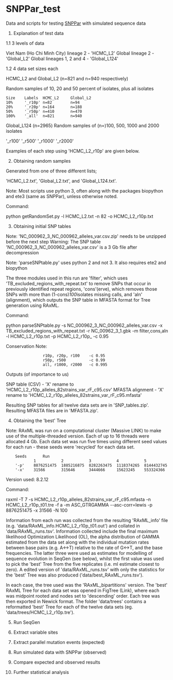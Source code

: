 # SNPPar_test
 Data and scripts for testing [SNPPar](https://github.com/d-j-e/SNPPar) with simulated sequence data


1. Explanation of test data

1.1 3 levels of data 

Viet Nam (Ho Chi Minh City) lineage 2 - 'HCMC_L2'
Global lineage 2 - 'Global_L2'
Global lineages 1, 2 and 4 - 'Global_L124'

1.2 4 data set sizes each

HCMC_L2 and Global_L2 (n=821 and n=940 respectively)

Random samples of 10, 20 and 50 percent of isolates, plus all isolates

	Size	Labels	HCMC_L2 	Global_L2
	10% 	'_r10p'	n=82    	n=94 
	20% 	'_r20p'	n=164   	n=188 
	50% 	'_r50p'	n=410   	n=470 
	100%	'_all'	n=821   	n=940

Global_L124 (n=2965)
Random samples of (n=)100, 500, 1000 and 2000 isolates

'_r100' 
'_r500'
'_r1000' 
'_r2000'


Examples of each step using 'HCMC_L2_r10p' are given below.

2. Obtaining random samples

Generated from one of three different lists;

'HCMC_L2.txt', 'Global_L2.txt', and 'Global_L124.txt'.

Note: Most scripts use python 3, often along with the packages biopython and ete3 (same as SNPPar), unless otherwise noted.

Command:

python getRandomSet.py -l HCMC_L2.txt -n 82 -o HCMC_L2_r10p.txt

3. Obtaining initial SNP tables

Note: 'NC_000962_3_NC_000962_alleles_var.csv.zip' needs to be unzipped before the next step 
Warning: The SNP table 'NC_000962_3_NC_000962_alleles_var.csv' is a 3 Gb file after decompression

Note: 'parseSNPtable.py' uses python 2 and not 3. It also requires ete2 and biopython

The three modules used in this run are 'filter', which uses 'TB_excluded_regions_with_repeat.txt' to remove SNPs that occur in previously identified repeat regions, 'cons'(erve), which removes those SNPs with more than (1-cons)*100*isolates missing calls, and 'aln' (alignment), which outputs the SNP table in MFASTA format for Tree generation using RAxML.

Command:

python parseSNPtable.py -s NC_000962_3_NC_000962_alleles_var.csv -x TB_excluded_regions_with_repeat.txt -r NC_00962_3_1.gbk -m filter,cons,aln -l HCMC_L2_r10p.txt -p HCMC_L2_r10p_ -c 0.95

Conservation Note:

					r10p, r20p, r100 	-c 0.95
					r50p, r500			-c 0.99
					all, r1000, r2000	-c 0.995

Outputs (of importance to us)

SNP table (CSV) - 'X' rename to 'HCMC_L2_r10p_alleles_82strains_var_rF_c95.csv'
MFASTA alignment - 'X' rename to 'HCMC_L2_r10p_alleles_82strains_var_rF_c95.mfasta'

Resulting SNP tables for all twelve data sets are in 'SNP_tables.zip'. Resulting MFASTA files are in 'MFASTA.zip'.

4. Obtaining the 'best' Tree

Note: RAxML was run on a computational cluster (Massive LINK) to make use of the multiple-threaded version. Each of up to 16 threads were allocated 4 Gb. Each data set was run five times using different seed values for each run - these seeds were 'recycled' for each data set.

		Seeds		Run
		 		1			2			3			4			5
		'-p'	8876251475	1885216875	8282263475	1118374265	8144432745
		'-x'	31566		315646		3444666		15623245	553324366

Version used: 8.2.12

Command:

raxml -T 7 -s HCMC_L2_r10p_alleles_82strains_var_rF_c95.mfasta -n HCMC_L2_r10p_t01.tre -f a -m ASC_GTRGAMMA --asc-corr=lewis -p 8876251475 -x 31566 -N 100

Information from each run was collected from the resulting 'RAxML_info' file (e.g. 'data/RAxML_info.HCMC_L2_r10p_t01.out') and collated in 'data/RAxML_runs.tsv'. Information collected include the final maximum likelihood Optimization Likelihood (OL), the alpha distribution of GAMMA estimated from the data set along with the individual mutation rates between base pairs (e.g. A<->T) relative to the rate of G<->T, and the base frequencies. The latter three were used as estimates for modelling of sequence evolution in SeqGen (see below), whilst the first value was used to pick the 'best' Tree from the five replicates (i.e. ml estimate closest to zero). A edited version of 'data/RAxML_runs.tsv' with only the statistics for the 'best' Tree was also produced ('data/best_RAxML_runs.tsv').

In each case, the tree used was the 'RAxML_bipartitions' version. The 'best' RAxML Tree for each data set was opened in FigTree (Link), where each was midpoint rooted and nodes set to 'descending' order. Each tree was then exported in Newick format. The folder 'data/trees' contains a reformatted 'best' Tree for each of the twelve data sets (eg. 'data/trees/HCMC_L2_r10p.tre').

5. Run SeqGen

6. Extract variable sites

7. Extract parallel mutation events (expected)

8. Run simulated data with SNPPar (observed)

9. Compare expected and observed results

10. Further statistical analysis
